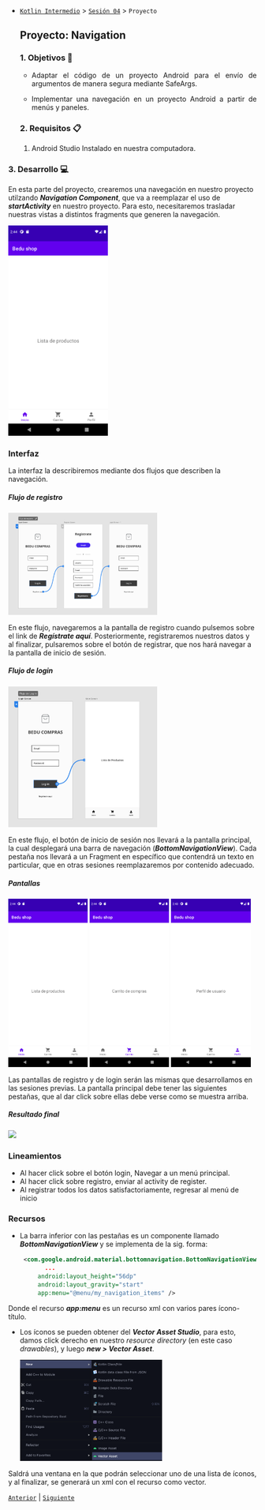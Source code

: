 * [`Kotlin Intermedio`](../../Readme.md) > [`Sesión 04`](../Readme.md) > `Proyecto`

  ## Proyecto: Navigation

  <div style="text-align: justify;">


  ### 1. Objetivos :dart:

  * Adaptar el código de un proyecto Android para el envío de argumentos de manera segura mediante SafeArgs.

  * Implementar una navegación en un proyecto Android a partir de menús y paneles.

    

  ### 2. Requisitos :clipboard:

  1. Android Studio Instalado en nuestra computadora.

### 3. Desarrollo :computer:



En esta parte del proyecto, crearemos una navegación en nuestro proyecto utilzando ___Navigation Component___, que va a reemplazar el uso de ___startActivity___ en nuestro proyecto. Para esto, necesitaremos trasladar nuestras vistas a distintos fragments que generen la navegación.



<img src="images/product.png" width="40%">



### Interfaz

La interfaz la describiremos mediante dos flujos que describen la navegación.



##### Flujo de registro

<img src="images/register-flow.png" width="60%">



En este flujo, navegaremos a la pantalla de registro cuando pulsemos sobre el link de ___Regístrate aquí___. Posteriormente, registraremos nuestros datos y al finalizar, pulsaremos sobre el botón de registrar, que nos hará navegar a la pantalla de inicio de sesión.



##### Flujo de login

<img src="images/login-flow.png" width="60%">



En este flujo, el botón de inicio de sesión nos llevará a la pantalla principal, la cual desplegará una barra de navegación (___BottomNavigationView___). Cada pestaña nos llevará a un Fragment en específico que contendrá un texto en particular, que en otras sesiones reemplazaremos por contenido adecuado.



##### Pantallas

<img src="images/product.png" width="32%"> <img src="images/cart.png" width="32%"> <img src="images/profile.png" width="32%">



Las pantallas de registro y de login serán las mismas que desarrollamos en las sesiones previas. La pantalla principal debe tener las siguientes pestañas, que al dar click sobre ellas debe verse como se muestra arriba.



##### Resultado final



<img src="images/navigation.gif" width="50%">

### Lineamientos

- Al hacer click sobre el botón login, Navegar a un menú principal.
- Al hacer click sobre registro, enviar al activity de register.
- Al registrar todos los datos satisfactoriamente, regresar al menú de inicio



### Recursos

* La barra inferior con las pestañas es un componente llamado  ___BottomNavigationView___ y se implementa de la sig. forma:

  ```xml
   <com.google.android.material.bottomnavigation.BottomNavigationView
   		 ...                                                                 
       android:layout_height="56dp"
       android:layout_gravity="start"
       app:menu="@menu/my_navigation_items" />
  ```

Donde el recurso ___app:menu___ es un recurso xml con varios pares ícono-título. 

* Los íconos se pueden obtener del ***Vector Asset Studio***, para esto, damos click derecho en nuestro _resource directory_ (en este caso _drawables_), y luego ___new > Vector Asset___. 

  <img src="images/vector-asset.png" width="60%"/>

Saldrá una ventana en la que podrán seleccionar uno de una lista de íconos, y al finalizar, se generará un xml con el recurso como vector.



[`Anterior`](../Reto-02/Readme.md) | [`Siguiente`](../Readme.md)
